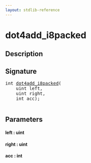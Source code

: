 ```yaml
---
layout: stdlib-reference
---
```


# dot4add\_i8packed

## Description





## Signature 

<pre>
<span class="code_keyword">int</span> <a href="/stdlib-reference/global-decls/dot4add_i8packed">dot4add_i8packed</a>(
    <span class="code_keyword">uint</span> <span class='code_param'>left</span>,
    <span class="code_keyword">uint</span> <span class='code_param'>right</span>,
    <span class="code_keyword">int</span> <span class='code_param'>acc</span>);

</pre>

## Parameters

#### left  : uint
#### right  : uint
#### acc  : int

